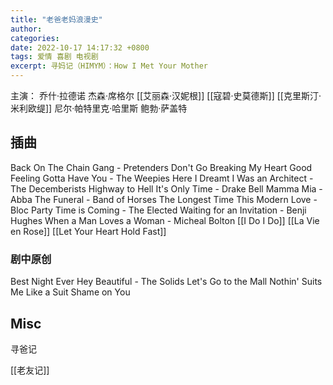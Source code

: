 ```yaml
---
title: "老爸老妈浪漫史"
author: 
categories: 
date: 2022-10-17 14:17:32 +0800
tags: 爱情 喜剧 电视剧
excerpt: 寻妈记（HIMYM）：How I Met Your Mother
---
```



主演：
乔什·拉德诺
杰森·席格尔
[[艾丽森·汉妮根]]
[[寇碧·史莫德斯]]
[[克里斯汀·米利欧缇]]
尼尔·帕特里克·哈里斯
鲍勃·萨盖特


## 插曲

Back On The Chain Gang - Pretenders
Don't Go Breaking My Heart
Good Feeling
Gotta Have You - The Weepies
Here I Dreamt I Was an Architect - The Decemberists
Highway to Hell
It's Only Time - Drake Bell
Mamma Mia - Abba
The Funeral - Band of Horses
The Longest Time
This Modern Love - Bloc Party
Time is Coming - The Elected
Waiting for an Invitation - Benji Hughes
When a Man Loves a Woman - Micheal Bolton
[[I Do I Do]]
[[La Vie en Rose]]
[[Let Your Heart Hold Fast]]


### 剧中原创

Best Night Ever
Hey Beautiful - The Solids
Let's Go to the Mall
Nothin' Suits Me Like a Suit
Shame on You


## Misc

寻爸记

[[老友记]]

